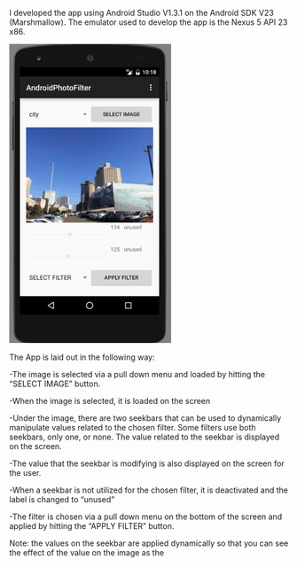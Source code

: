 I developed the app using Android Studio V1.3.1 on the Android SDK V23 (Marshmallow).  The emulator used to develop the app is the Nexus 5 API 23 x86.

![Snapshot](Picture2.png)

The App is laid out in the following way:

-The image is selected via a pull down menu and loaded by hitting the “SELECT IMAGE” button.

-When the image is selected, it is loaded on the screen

-Under the image, there are two seekbars that can be used to dynamically manipulate values related to the chosen filter.  Some filters use both seekbars, only one, or none.  The value related to the seekbar is displayed on the screen.

-The value that the seekbar is modifying is also displayed on the screen for the user.

-When a seekbar is not utilized for the chosen filter, it is deactivated and the label is changed to “unused”

-The filter is chosen via a pull down menu on the bottom of the screen and applied by hitting the “APPLY FILTER” button.

Note: the values on the seekbar are applied dynamically so that you can see the effect of the value on the image as the 

